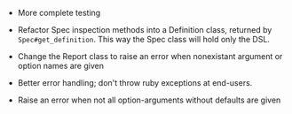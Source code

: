 * More complete testing

* Refactor Spec inspection methods into a Definition class, returned by
  `Spec#get_definition`. This way the Spec class will hold only the DSL.

* Change the Report class to raise an error when nonexistant argument or option
  names are given

* Better error handling; don't throw ruby exceptions at end-users.

* Raise an error when not all option-arguments without defaults are given

